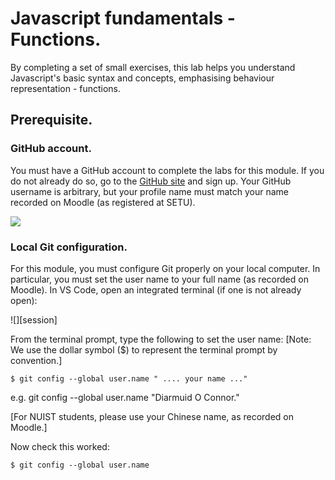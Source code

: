 # Javascript fundamentals - Functions.

By completing a set of small exercises, this lab helps you understand Javascript's basic syntax and concepts, emphasising behaviour representation - functions.


## Prerequisite.

### GitHub account.

You must have a GitHub account to complete the labs for this module. If you do not already do so, go to the [GitHub site](https://github.com/) and sign up. Your GitHub username is arbitrary, but your profile name must match your name recorded on Moodle (as registered at SETU). 

![][profile]

### Local Git configuration.

For this module, you must configure Git properly on your local computer. In particular, you must set the user name to your full name (as recorded on Moodle). In VS Code, open an integrated terminal (if one is not already open):

![][session]

From the terminal prompt, type the following to set the user name:
[Note: We use the dollar symbol ($) to represent the terminal prompt by convention.]
~~~
$ git config --global user.name " .... your name ..."
~~~
e.g. git config --global user.name "Diarmuid O Connor."

[For NUIST students, please use your Chinese name, as recorded on Moodle.]

Now check this worked:
~~~
$ git config --global user.name
~~~

[profile]: ./img/profile.png

